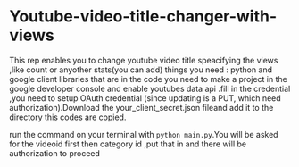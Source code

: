 # Youtube-video-title-changer-with-views
This rep enables you to change youtube video title speacifying the views ,like count or anyother stats(you can add)
things you need :
python 
and google client libraries that are in the code
you need to make a project in the google developer console and enable youtubes data api .fill in the credential ,you need to setup OAuth credential (since updating is a PUT, which need authorization).Download the your_client_secret.json fileand add it to the directory this codes are copied.


run the command on your terminal with `python main.py`.You will be asked for the videoid first then category id ,put that in and there will be authorization to proceed
